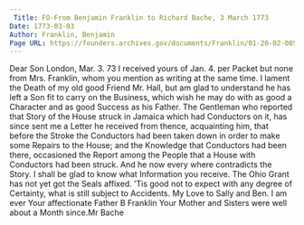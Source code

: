 ```yaml
---
 Title: FO-From Benjamin Franklin to Richard Bache, 3 March 1773
Date: 1773-03-03
Author: Franklin, Benjamin
Page URL: https://founders.archives.gov/documents/Franklin/01-20-02-0053
---
```


Dear Son
London, Mar. 3. 73
I received yours of Jan. 4. per Packet but none from Mrs. Franklin, whom you mention as writing at the same time. I lament the Death of my old good Friend Mr. Hall, but am glad to understand he has left a Son fit to carry on the Business, which wish he may do with as good a Character and as good Success as his Father.
The Gentleman who reported that Story of the House struck in Jamaica which had Conductors on it, has since sent me a Letter he received from thence, acquainting him, that before the Stroke the Conductors had been taken down in order to make some Repairs to the House; and the Knowledge that Conductors had been there, occasioned the Report among the People that a House with Conductors had been struck. And he now every where contradicts the Story. I shall be glad to know what Information you receive.
The Ohio Grant has not yet got the Seals affixed. ’Tis good not to expect with any degree of Certainty, what is still subject to Accidents. My Love to Sally and Ben. I am ever Your affectionate Father
B Franklin
Your Mother and Sisters were well about a Month since.Mr Bache

